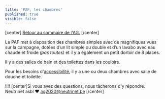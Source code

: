 ```yaml
---
title: 'PAF, les chambres'
published: true
visible: false
---
```


[center]
[Retour au sommaire de l'AG.](/ag2020?classes=btn,btn-primary) 
[/center]

Le PAF met à disposition des chambres simples avec de magnifiques vues sur la campagne, dotées d’un lit simple ou double et d’un lavabo avec eau chaude et froide _(pas toutes)_ et il y a également un petit dortoir de 8 places.

Il y a des salles de bain et des toilettes dans les couloirs.

Pour les besoins d'[accessibilité](../accessibilite), il y a une ou deux chambres avec salle de douche et toilette.

!!!! [center]Si vous avez des questions, nous tâcherons d'y répondre.</br>Neutrinet asbl ♥ <a href="mailto:ag2020@neutrinet.be?subject=[AGFFDN2020] Les chambres&body=Étant passé par la page sur les chambres, j'ai l'une ou l'autre question remarque ou commentaire.%0D%0A%0D%0A%0D%0A">ag2020@neutrinet.be</a> [/center]
